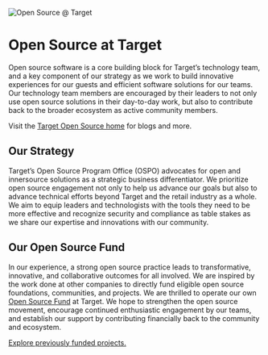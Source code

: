 ![Open Source @ Target](https://target.scene7.com/is/image/Target/GUEST_7a64b6c1-37f5-4bed-a39e-796ffe987b53?scl=1&qlt=100&fmt=png&q=75)

[oshome]: https://tech.target.com/open-source
[fund]: https://tech.target.com/blog/open-source-fund

# Open Source at Target

Open source software is a core building block for Target’s technology team,
and a key component of our strategy as we work to build innovative experiences
for our guests and efficient software solutions for our teams.
Our technology team members are encouraged by their leaders
to not only use open source solutions in their day-to-day work,
but also to contribute back to the broader ecosystem as active community members.

Visit the [Target Open Source home][oshome] for blogs and more.


## Our Strategy

Target’s Open Source Program Office (OSPO) advocates for open and innersource solutions as a strategic business differentiator.
We prioritize open source engagement not only to help us advance our goals
but also to advance technical efforts beyond Target and the retail industry as a whole.
We aim to equip leaders and technologists with the tools they need to be more effective
and recognize security and compliance as table stakes as we share our expertise and innovations with our community.

## Our Open Source Fund

In our experience, a strong open source practice leads to transformative, innovative, and collaborative outcomes for all involved.
We are inspired by the work done at other companies to directly fund eligible open source foundations, communities, and projects.
We are thrilled to operate our own [Open Source Fund][fund] at Target.
We hope to strengthen the open source movement,
encourage continued enthusiastic engagement by our teams, and
establish our support by contributing financially back to the community and ecosystem.

[Explore previously funded projects.](https://tech.target.com/open-source#target-open-source-fund)
